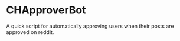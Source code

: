 # CHApproverBot

A quick script for automatically approving users when their posts are approved on reddit.
